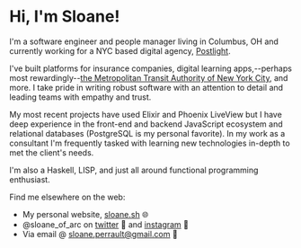 # Hi, I'm Sloane!

I'm a software engineer and people manager living in Columbus, OH and currently working for a NYC based digital agency, [Postlight][postlight].

I've built platforms for insurance companies, digital learning apps,--perhaps most rewardingly--[the Metropolitan Transit Authority of New York City][mta], and more. I take pride in writing robust software with an attention to detail and leading teams with empathy and trust.

My most recent projects have used Elixir and Phoenix LiveView but I have deep experience in the front-end and backend JavaScript ecosystem and relational databases (PostgreSQL is my personal favorite). In my work as a consultant I'm frequently tasked with learning new technologies in-depth to met the client's needs.

I'm also a Haskell, LISP, and just all around functional programming enthusiast.

Find me elsewhere on the web:
- My personal website, [sloane.sh][sloane-sh] 🌐
- @sloane_of_arc on [twitter][twitter]  and [instagram][instagram] 
- Via email @ <sloane.perrault@gmail.com> 📨


[postlight]: https://postlight.com
[mta]: https://postlight.com/work/mta
[sloane-sh]: https://sloane.sh
[twitter]: https://twitter.com/sloane_of_arc
[instagram]: https://instagram.com/sloane_of_arc

